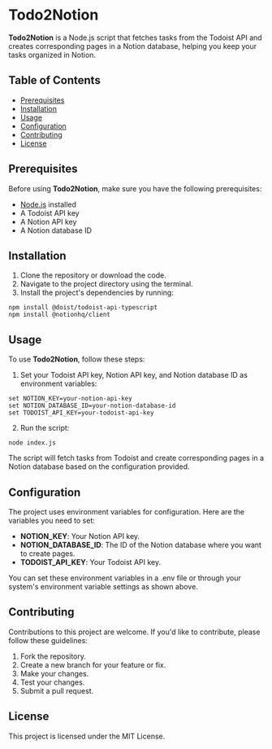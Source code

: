 # Todo2Notion

**Todo2Notion** is a Node.js script that fetches tasks from the Todoist API and creates corresponding pages in a Notion database, helping you keep your tasks organized in Notion.

## Table of Contents
- [Prerequisites](#Prerequisites)
- [Installation](#Installation)
- [Usage](#Usage)
- [Configuration](#Configuration)
- [Contributing](#Contributing)
- [License](#License)

## Prerequisites
Before using **Todo2Notion**, make sure you have the following prerequisites:

- [Node.js](https://nodejs.org/en) installed
- A Todoist API key
- A Notion API key
- A Notion database ID


## Installation
1. Clone the repository or download the code.
2. Navigate to the project directory using the terminal.
3. Install the project's dependencies by running:
```
npm install @doist/todoist-api-typescript
npm install @notionhq/client
```

## Usage
To use **Todo2Notion**, follow these steps:

1. Set your Todoist API key, Notion API key, and Notion database ID as environment variables:
```
set NOTION_KEY=your-notion-api-key
set NOTION_DATABASE_ID=your-notion-database-id
set TODOIST_API_KEY=your-todoist-api-key
```
2. Run the script:
```
node index.js
```
The script will fetch tasks from Todoist and create corresponding pages in a Notion database based on the configuration provided.

## Configuration
The project uses environment variables for configuration. Here are the variables you need to set:

- **NOTION_KEY**: Your Notion API key.
- **NOTION_DATABASE_ID**: The ID of the Notion database where you want to create pages.
- **TODOIST_API_KEY**: Your Todoist API key.

You can set these environment variables in a .env file or through your system's environment variable settings as shown above.

## Contributing
Contributions to this project are welcome. If you'd like to contribute, please follow these guidelines:

1. Fork the repository.
2. Create a new branch for your feature or fix.
3. Make your changes.
4. Test your changes.
5. Submit a pull request.

## License
This project is licensed under the MIT License.
